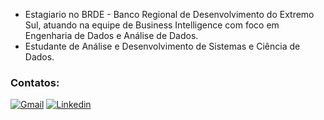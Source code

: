* Estagiario no BRDE - Banco Regional de Desenvolvimento do Extremo Sul, atuando na equipe de Business Intelligence com foco em Engenharia de Dados e Análise de Dados.
* Estudante de Análise e Desenvolvimento de Sistemas e Ciência de Dados.

### Contatos:

[![Gmail](https://img.shields.io/badge/Gmail-D14836?style=for-the-badge&logo=gmail&logoColor=white)](miguelmzastrow@gmail.com) [![Linkedin](https://img.shields.io/badge/LinkedIn-0077B5?style=for-the-badge&logo=linkedin&logoColor=white)](https://www.linkedin.com/in/miguel-meirellesz)
